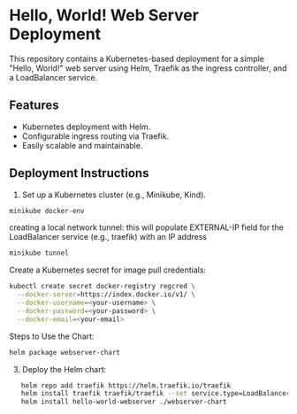 # Hello, World! Web Server Deployment

This repository contains a Kubernetes-based deployment for a simple "Hello, World!" web server using Helm, Traefik as the ingress controller, and a LoadBalancer service.

## Features
- Kubernetes deployment with Helm.
- Configurable ingress routing via Traefik.
- Easily scalable and maintainable.

## Deployment Instructions
1. Set up a Kubernetes cluster (e.g., Minikube, Kind).
```bash
minikube docker-env
```
creating a local network tunnel: this will populate EXTERNAL-IP field for the LoadBalancer service (e.g., traefik)  with an IP address
```bash
minikube tunnel
```
Create a Kubernetes secret for image pull credentials:
```bash
kubectl create secret docker-registry regcred \
  --docker-server=https://index.docker.io/v1/ \
  --docker-username=<your-username> \
  --docker-password=<your-password> \
  --docker-email=<your-email>
```
Steps to Use the Chart:
```bash
helm package webserver-chart

```
3. Deploy the Helm chart:
```bash
   helm repo add traefik https://helm.traefik.io/traefik
   helm install traefik traefik/traefik --set service.type=LoadBalancer
   helm install hello-world-webserver ./webserver-chart
```
